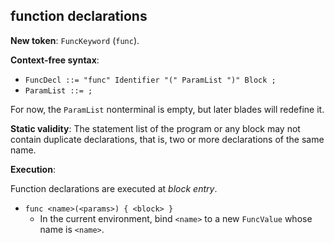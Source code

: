 ## function declarations

**New token**: `FuncKeyword` (`func`).

**Context-free syntax**:

* `FuncDecl ::= "func" Identifier "(" ParamList ")" Block ;`
* `ParamList ::= ;`

For now, the `ParamList` nonterminal is empty, but later blades will redefine
it.

**Static validity**: The statement list of the program or any block may not
contain duplicate declarations, that is, two or more declarations of the same
name.

**Execution**:

Function declarations are executed at _block entry_.

* `func <name>(<params>) { <block> }`
    * In the current environment, bind `<name>` to a new `FuncValue` whose
      name is `<name>`.

